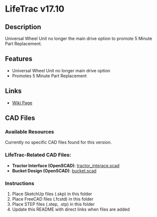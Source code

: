 # LifeTrac v17.10

## Description
Universal Wheel Unit no longer the main drive option to promote 5 Minute Part Replacement.

## Features
- Universal Wheel Unit no longer main drive option
- Promotes 5 Minute Part Replacement

## Links
- [Wiki Page](https://wiki.opensourceecology.org/wiki/LifeTrac_v17.10)

## CAD Files

### Available Resources
Currently no specific CAD files found for this version.

### LifeTrac-Related CAD Files:
- **Tractor Interface (OpenSCAD)**: [tractor_interace.scad](https://raw.githubusercontent.com/OpenSourceEcology/OpenSCAD/c1e08b996b10f4922244565ce13293ec50e64600/tractor_interace.scad)
- **Bucket Design (OpenSCAD)**: [bucket.scad](https://raw.githubusercontent.com/OpenSourceEcology/OpenSCAD/c1e08b996b10f4922244565ce13293ec50e64600/bucket.scad)

### Instructions
1. Place SketchUp files (.skp) in this folder
2. Place FreeCAD files (.fcstd) in this folder
3. Place STEP files (.step, .stp) in this folder
4. Update this README with direct links when files are added
